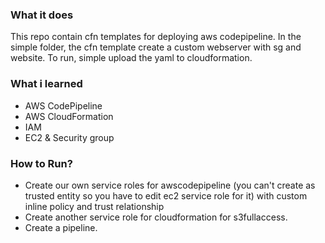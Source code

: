 ### What it does
This repo contain cfn templates for deploying aws codepipeline.
In the simple folder, the cfn template create a custom webserver with sg and website. To run, simple upload the yaml to cloudformation. 

### What i learned
- AWS CodePipeline
- AWS CloudFormation
- IAM
- EC2 & Security group

### How to Run?
- Create our own service roles for awscodepipeline (you can't create as trusted entity so you have to edit ec2 service role for it) with custom inline policy and trust relationship
- Create another service role for cloudformation for s3fullaccess.
- Create a pipeline.
